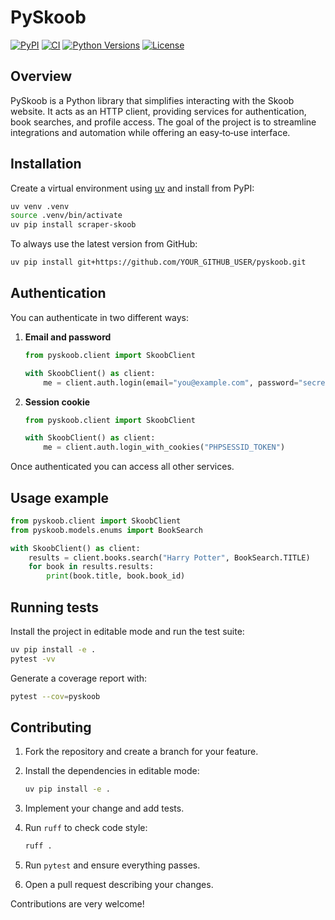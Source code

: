 # PySkoob

[![PyPI](https://img.shields.io/pypi/v/scraper-skoob?color=blue)](https://pypi.org/project/scraper-skoob/)
[![CI](https://github.com/YOUR_GITHUB_USER/pyskoob/actions/workflows/ci.yml/badge.svg)](https://github.com/YOUR_GITHUB_USER/pyskoob/actions/workflows/ci.yml)
[![Python Versions](https://img.shields.io/pypi/pyversions/scraper-skoob)](https://pypi.org/project/scraper-skoob/)
[![License](https://img.shields.io/github/license/YOUR_GITHUB_USER/pyskoob)](LICENSE)

## Overview
PySkoob is a Python library that simplifies interacting with the Skoob website. It acts as an HTTP client, providing services for authentication, book searches, and profile access. The goal of the project is to streamline integrations and automation while offering an easy‑to‑use interface.

## Installation
Create a virtual environment using [uv](https://github.com/astral-sh/uv) and
install from PyPI:

```bash
uv venv .venv
source .venv/bin/activate
uv pip install scraper-skoob
```

To always use the latest version from GitHub:

```bash
uv pip install git+https://github.com/YOUR_GITHUB_USER/pyskoob.git
```

## Authentication
You can authenticate in two different ways:

1. **Email and password**

    ```python
    from pyskoob.client import SkoobClient

    with SkoobClient() as client:
        me = client.auth.login(email="you@example.com", password="secret")
    ```

2. **Session cookie**

    ```python
    from pyskoob.client import SkoobClient

    with SkoobClient() as client:
        me = client.auth.login_with_cookies("PHPSESSID_TOKEN")
    ```

Once authenticated you can access all other services.

## Usage example
```python
from pyskoob.client import SkoobClient
from pyskoob.models.enums import BookSearch

with SkoobClient() as client:
    results = client.books.search("Harry Potter", BookSearch.TITLE)
    for book in results.results:
        print(book.title, book.book_id)
```

## Running tests
Install the project in editable mode and run the test suite:

```bash
uv pip install -e .
pytest -vv
```

Generate a coverage report with:

```bash
pytest --cov=pyskoob
```

## Contributing
1. Fork the repository and create a branch for your feature.
2. Install the dependencies in editable mode:

   ```bash
   uv pip install -e .
   ```
3. Implement your change and add tests.
4. Run `ruff` to check code style:

   ```bash
   ruff .
   ```
5. Run `pytest` and ensure everything passes.
6. Open a pull request describing your changes.

Contributions are very welcome!
